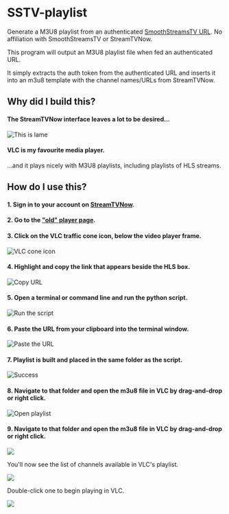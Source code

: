 # SSTV-playlist
Generate a M3U8 playlist from an authenticated [SmoothStreamsTV URL](http://streamtvnow.tv/players/web_auth_old/index.php).  No affiliation with SmoothStreamsTV or StreamTVNow.

This program will output an M3U8 playlist file when fed an authenticated URL.  

It simply extracts the auth token from the authenticated URL and inserts it into an m3u8 template with the channel names/URLs from StreamTVNow.

## Why did I build this?

#### The StreamTVNow interface leaves a lot to be desired...

![This is lame](old-interface.png)

#### VLC is my favourite media player.
...and it plays nicely with M3U8 playlists, including playlists of HLS streams.

## How do I use this?

#### 1. Sign in to your account on [StreamTVNow](http://streamtvnow.tv).

#### 2. Go to the ["old" player page](http://streamtvnow.tv/players/web_auth_old/index.php).

#### 3. Click on the VLC traffic cone icon, below the video player frame.

![VLC cone icon](click-on-vlc.png)

#### 4. Highlight and copy the link that appears beside the **HLS** box.

![Copy URL](copy-URL.png)

#### 5. Open a terminal or command line and run the python script.

![Run the script](run-script.png)

#### 6. Paste the URL from your clipboard into the terminal window.

![Paste the URL](paste-URL.png)

#### 7. Playlist is built and placed in the same folder as the script.

![Success](success.png)

#### 8. Navigate to that folder and open the m3u8 file in VLC by drag-and-drop or right click.

![Open playlist](open-playlist.png)

#### 9. Navigate to that folder and open the m3u8 file in VLC by drag-and-drop or right click.

![](open-playlist.png)

You'll now see the list of channels available in VLC's playlist.

![](channel-list.png)

Double-click one to begin playing in VLC.

![](vlc.png)
